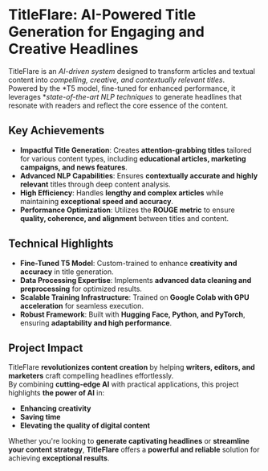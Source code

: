 # **TitleFlare: AI-Powered Title Generation for Engaging and Creative Headlines**  

TitleFlare is an *AI-driven system* designed to transform articles and textual content into *compelling, creative, and contextually relevant titles*.  
Powered by the *T5 model, fine-tuned for enhanced performance, it leverages **state-of-the-art NLP techniques* to generate headlines that resonate with readers and reflect the core essence of the content.  

## **Key Achievements**  
- **Impactful Title Generation**: Creates **attention-grabbing titles** tailored for various content types, including **educational articles, marketing campaigns, and news features**.  
- **Advanced NLP Capabilities**: Ensures **contextually accurate and highly relevant** titles through deep content analysis.  
- **High Efficiency**: Handles **lengthy and complex articles** while maintaining **exceptional speed and accuracy**.  
- **Performance Optimization**: Utilizes the **ROUGE metric** to ensure **quality, coherence, and alignment** between titles and content.  

## **Technical Highlights**  
- **Fine-Tuned T5 Model**: Custom-trained to enhance **creativity and accuracy** in title generation.  
- **Data Processing Expertise**: Implements **advanced data cleaning and preprocessing** for optimized results.  
- **Scalable Training Infrastructure**: Trained on **Google Colab with GPU acceleration** for seamless execution.  
- **Robust Framework**: Built with **Hugging Face, Python, and PyTorch**, ensuring **adaptability and high performance**.  

## **Project Impact**  
TitleFlare **revolutionizes content creation** by helping **writers, editors, and marketers** craft compelling headlines effortlessly.  
By combining **cutting-edge AI** with practical applications, this project highlights **the power of AI** in:  
- **Enhancing creativity**  
- **Saving time**  
- **Elevating the quality of digital content**  

Whether you're looking to **generate captivating headlines** or **streamline your content strategy**, **TitleFlare** offers a **powerful and reliable** solution for achieving **exceptional results**.
